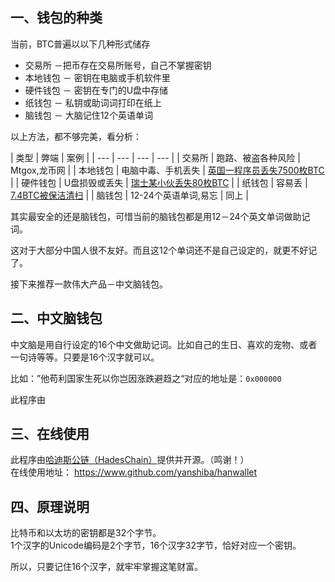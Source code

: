 ## 一、钱包的种类

当前，BTC普遍以以下几种形式储存

+ 交易所 －把币存在交易所账号，自己不掌握密钥
+ 本地钱包 － 密钥在电脑或手机软件里
+ 硬件钱包 － 密钥在专门的U盘中存储
+ 纸钱包 － 私钥或助词词打印在纸上
+ 脑钱包 － 大脑记住12个英语单词

以上方法，都不够完美，看分析：

| 类型 | 弊端 | 案例 |
| --- | --- | --- | --- |
| 交易所 | 跑路、被盗各种风险 | Mtgox,龙币网 |
| 本地钱包 | 电脑中毒、手机丢失 | [英国一程序员丢失7500枚BTC](https://www.chainnews.com/articles/195423120569.htm) |
| 硬件钱包 | U盘损毁或丢失 | [瑞士某小伙丢失80枚BTC](https://36kr.com/p/5131654) |
| 纸钱包 | 容易丢 | [7.4BTC被保洁清扫](https://www.jinse.com/bitcoin/248492.html) |
| 脑钱包 | 12-24个英语单词,易忘 | 同上 |

其实最安全的还是脑钱包，可惜当前的脑钱包都是用12－24个英文单词做助记词。

这对于大部分中国人很不友好。而且这12个单词还不是自己设定的，就更不好记了。

接下来推荐一款伟大产品－中文脑钱包。

## 二、中文脑钱包
中文脑是用自行设定的16个中文做助记词。比如自己的生日、喜欢的宠物、或者一句诗等等。只要是16个汉字就可以。

比如：”他苟利国家生死以你岂因涨跌避趋之“对应的地址是：`0x000000`

此程序由

## 三、在线使用
此程序由[哈迪斯公链（HadesChain）](https://www.hadeschain.org)提供并开源。（鸣谢！）  
在线使用地址： https://www.github.com/yanshiba/hanwallet

## 四、原理说明
比特币和以太坊的密钥都是32个字节。  
1个汉字的Unicode编码是2个字节，16个汉字32字节，恰好对应一个密钥。

所以，只要记住16个汉字，就牢牢掌握这笔财富。
